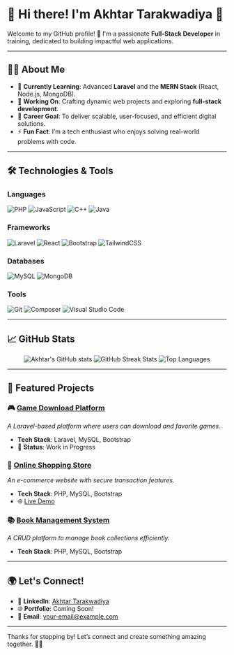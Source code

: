 # 🌟 Hi there! I'm Akhtar Tarakwadiya 👋  

Welcome to my GitHub profile! 🚀 I'm a passionate **Full-Stack Developer** in training, dedicated to building impactful web applications.  

---

## 👨‍💻 About Me
- 🌱 **Currently Learning**: Advanced **Laravel** and the **MERN Stack** (React, Node.js, MongoDB).  
- 🔭 **Working On**: Crafting dynamic web projects and exploring **full-stack development**.  
- 🎯 **Career Goal**: To deliver scalable, user-focused, and efficient digital solutions.  
- ⚡ **Fun Fact**: I’m a tech enthusiast who enjoys solving real-world problems with code.  

---

## 🛠️ Technologies & Tools
### **Languages**
![PHP](https://img.shields.io/badge/PHP-777BB4?style=flat&logo=php&logoColor=white)
![JavaScript](https://img.shields.io/badge/JavaScript-F7DF1E?style=flat&logo=javascript&logoColor=black)
![C++](https://img.shields.io/badge/C++-00599C?style=flat&logo=c%2B%2B&logoColor=white)
![Java](https://img.shields.io/badge/Java-007396?style=flat&logo=java&logoColor=white)

### **Frameworks**
![Laravel](https://img.shields.io/badge/Laravel-FF2D20?style=flat&logo=laravel&logoColor=white)
![React](https://img.shields.io/badge/React-61DAFB?style=flat&logo=react&logoColor=black)
![Bootstrap](https://img.shields.io/badge/Bootstrap-7952B3?style=flat&logo=bootstrap&logoColor=white)
![TailwindCSS](https://img.shields.io/badge/TailwindCSS-06B6D4?style=flat&logo=tailwindcss&logoColor=white)

### **Databases**
![MySQL](https://img.shields.io/badge/MySQL-4479A1?style=flat&logo=mysql&logoColor=white)
![MongoDB](https://img.shields.io/badge/MongoDB-47A248?style=flat&logo=mongodb&logoColor=white)

### **Tools**
![Git](https://img.shields.io/badge/Git-F05032?style=flat&logo=git&logoColor=white)
![Composer](https://img.shields.io/badge/Composer-885630?style=flat&logo=composer&logoColor=white)
![Visual Studio Code](https://img.shields.io/badge/VS%20Code-007ACC?style=flat&logo=visual-studio-code&logoColor=white)

---

## 📈 GitHub Stats
<p align="center">
  <img src="https://github-readme-stats.vercel.app/api?username=AkhtarTarakwadiya&show_icons=true&theme=radical" alt="Akhtar's GitHub stats" />
  <img src="https://github-readme-streak-stats.herokuapp.com/?user=AkhtarTarakwadiya&theme=radical" alt="GitHub Streak Stats" />
  <img src="https://github-readme-stats.vercel.app/api/top-langs/?username=AkhtarTarakwadiya&layout=compact&theme=radical" alt="Top Languages" />
</p>

---

## 📂 Featured Projects
### 🎮 [Game Download Platform](#)
_A Laravel-based platform where users can download and favorite games._  
- **Tech Stack**: Laravel, MySQL, Bootstrap  
- 🚀 **Status**: Work in Progress  

### 🛒 [Online Shopping Store](#)
_An e-commerce website with secure transaction features._  
- **Tech Stack**: PHP, MySQL, Bootstrap  
- 🌐 [Live Demo](#)

### 📚 [Book Management System](#)
_A CRUD platform to manage book collections efficiently._  
- **Tech Stack**: PHP, MySQL, Bootstrap  

---

## 🌍 Let's Connect!
- 💼 **LinkedIn**: [Akhtar Tarakwadiya](https://linkedin.com/in/akhtar-tarakwadiya)  
- 🌐 **Portfolio**: Coming Soon!  
- 📧 **Email**: [your-email@example.com](mailto:akhtar47tarakwadiya@gmail.com)  

---

Thanks for stopping by! Let’s connect and create something amazing together. 🚀✨
